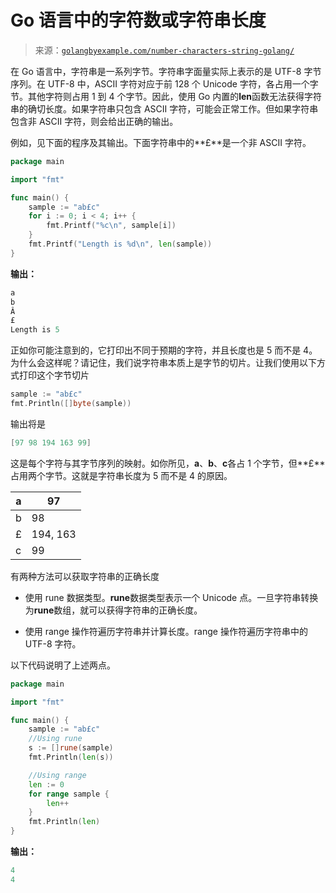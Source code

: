 <!--yml

分类：未分类

日期：2024-10-13 06:14:15

-->

# Go 语言中的字符数或字符串长度

> 来源：[`golangbyexample.com/number-characters-string-golang/`](https://golangbyexample.com/number-characters-string-golang/)

在 Go 语言中，字符串是一系列字节。字符串字面量实际上表示的是 UTF-8 字节序列。在 UTF-8 中，ASCII 字符对应于前 128 个 Unicode 字符，各占用一个字节。其他字符则占用 1 到 4 个字节。因此，使用 Go 内置的**len**函数无法获得字符串的确切长度。如果字符串只包含 ASCII 字符，可能会正常工作。但如果字符串包含非 ASCII 字符，则会给出正确的输出。

例如，见下面的程序及其输出。下面字符串中的**£**是一个非 ASCII 字符。

```go
package main

import "fmt"

func main() {
    sample := "ab£c"
    for i := 0; i < 4; i++ {
        fmt.Printf("%c\n", sample[i])
    }
    fmt.Printf("Length is %d\n", len(sample))
}
```

**输出：**

```go
a
b
Â
£
Length is 5
```

正如你可能注意到的，它打印出不同于预期的字符，并且长度也是 5 而不是 4。为什么会这样呢？请记住，我们说字符串本质上是字节的切片。让我们使用以下方式打印这个字节切片

```go
sample := "ab£c"
fmt.Println([]byte(sample))
```

输出将是

```go
[97 98 194 163 99]
```

这是每个字符与其字节序列的映射。如你所见，**a**、**b**、**c**各占 1 个字节，但**£**占用两个字节。这就是字符串长度为 5 而不是 4 的原因。

| a | 97 |
| --- | --- |
| b | 98 |
| £ | 194, 163 |
| c | 99 |

有两种方法可以获取字符串的正确长度

+   使用 rune 数据类型。**rune**数据类型表示一个 Unicode 点。一旦字符串转换为**rune**数组，就可以获得字符串的正确长度。

+   使用 range 操作符遍历字符串并计算长度。range 操作符遍历字符串中的 UTF-8 字符。

以下代码说明了上述两点。

```go
package main

import "fmt"

func main() {
    sample := "ab£c"
    //Using rune
    s := []rune(sample)
    fmt.Println(len(s))

    //Using range
    len := 0
    for range sample {
        len++
    }
    fmt.Println(len)
}
```

**输出：**

```go
4
4
```

